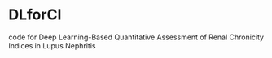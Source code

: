 # DLforCI
code for Deep Learning-Based Quantitative Assessment of Renal Chronicity Indices in Lupus Nephritis
